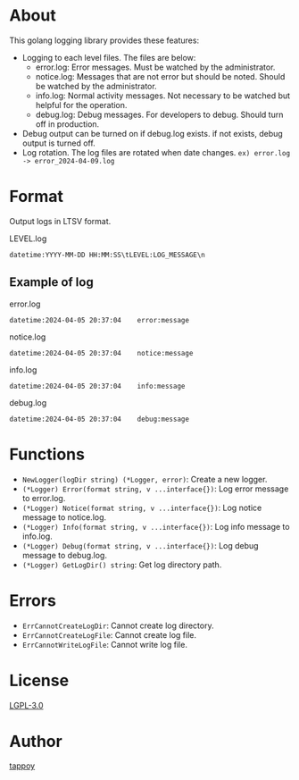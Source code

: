 # About
This golang logging library provides these features:
- Logging to each level files. The files are below:
  - error.log: Error messages. Must be watched by the administrator.
  - notice.log: Messages that are not error but should be noted. Should be watched by the administrator.
  - info.log: Normal activity messages. Not necessary to be watched but helpful for the operation.
  - debug.log: Debug messages. For developers to debug. Should turn off in production.
- Debug output can be turned on if debug.log exists. if not exists, debug output is turned off.
- Log rotation. The log files are rotated when date changes. `ex) error.log -> error_2024-04-09.log`

# Format
Output logs in LTSV format.

LEVEL.log
```
datetime:YYYY-MM-DD HH:MM:SS\tLEVEL:LOG_MESSAGE\n
```

## Example of log
error.log
```
datetime:2024-04-05 20:37:04	error:message
```

notice.log
```
datetime:2024-04-05 20:37:04	notice:message
```

info.log
```
datetime:2024-04-05 20:37:04	info:message
```

debug.log
```
datetime:2024-04-05 20:37:04	debug:message
```

# Functions
- `NewLogger(logDir string) (*Logger, error)`: Create a new logger.
- `(*Logger) Error(format string, v ...interface{})`: Log error message to error.log.
- `(*Logger) Notice(format string, v ...interface{})`: Log notice message to notice.log.
- `(*Logger) Info(format string, v ...interface{})`: Log info message to info.log.
- `(*Logger) Debug(format string, v ...interface{})`: Log debug message to debug.log.
- `(*Logger) GetLogDir() string`: Get log directory path.

# Errors
- `ErrCannotCreateLogDir`: Cannot create log directory.
- `ErrCannotCreateLogFile`: Cannot create log file.
- `ErrCannotWriteLogFile`: Cannot write log file.

# License
[LGPL-3.0](LICENSE)

# Author
[tappoy](https://github.com/tappoy)
